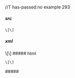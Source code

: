 //T has-passed:no
example 293
##### src
    \[\]
##### xml
<?xml version="1.0" encoding="UTF-8"?>
<!DOCTYPE document SYSTEM "CommonMark.dtd">
<document xmlns="http://commonmark.org/xml/1.0">
  <code_block>\[\]
</code_block>
</document>
##### html
<pre><code>\[\]
</code></pre>
#####
